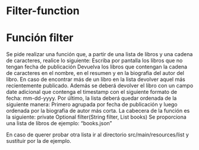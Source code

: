 # Filter-function
# Función filter
Se pide realizar una función que, a partir de una lista de libros y una cadena de
caracteres, realice lo siguiente:
Escriba por pantalla los libros que no tengan fecha de publicación
Devuelva los libros que contengan la cadena de caracteres en el nombre, en el
resumen y en la biografia del autor del libro. En caso de encontrar más de un
libro en la lista devolver aquel más recientemente publicado. Además se deberá
devolver el libro con un campo date adicional que contenga el timestamp con el
siguiente formato de fecha: mm-dd-yyyy.
Por último, la lista deberá quedar ordenada de la siguiente manera: Primero
agrupada por fecha de publicación y luego ordenada por la biografia de autor
más corta.
La cabecera de la función es la siguiente:
private Optional<BookDate> filter(String filter, List<Book> books)
Se proporciona una lista de libros de ejemplo: “books.json”

En caso de querer probar otra lista ir al directorio src/main/resources/list
y sustituir por la de ejemplo. 
